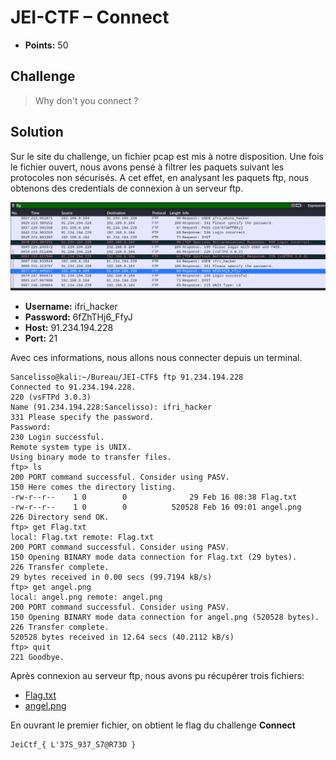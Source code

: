 # JEI-CTF – Connect

* **Points:** 50

## Challenge

> Why don't you connect ?

## Solution

Sur le site du challenge, un fichier pcap est mis à notre disposition. Une fois le fichier ouvert, nous avons pensé à filtrer les paquets suivant les protocoles non sécurisés. A cet effet, en analysant les paquets ftp, nous obtenons des credentials de connexion à un serveur ftp.

![](Captures/ftp_check.png)

* **Username:** ifri_hacker
* **Password:** 6fZhTHj6_FfyJ
* **Host:** 91.234.194.228
* **Port:** 21


Avec ces informations, nous allons nous connecter depuis un terminal.

```console
Sancelisso@kali:~/Bureau/JEI-CTF$ ftp 91.234.194.228
Connected to 91.234.194.228.
220 (vsFTPd 3.0.3)
Name (91.234.194.228:Sancelisso): ifri_hacker
331 Please specify the password.
Password:
230 Login successful.
Remote system type is UNIX.
Using binary mode to transfer files.
ftp> ls
200 PORT command successful. Consider using PASV.
150 Here comes the directory listing.
-rw-r--r--    1 0        0              29 Feb 16 08:38 Flag.txt
-rw-r--r--    1 0        0          520528 Feb 16 09:01 angel.png
226 Directory send OK.
ftp> get Flag.txt
local: Flag.txt remote: Flag.txt
200 PORT command successful. Consider using PASV.
150 Opening BINARY mode data connection for Flag.txt (29 bytes).
226 Transfer complete.
29 bytes received in 0.00 secs (99.7194 kB/s)
ftp> get angel.png
local: angel.png remote: angel.png
200 PORT command successful. Consider using PASV.
150 Opening BINARY mode data connection for angel.png (520528 bytes).
226 Transfer complete.
520528 bytes received in 12.64 secs (40.2112 kB/s)
ftp> quit
221 Goodbye.
```
Après connexion au serveur ftp, nous avons pu récupérer trois fichiers:
* [Flag.txt](Files/Flag.txt)
* [angel.png](Files/angel.png)


En ouvrant le premier fichier, on obtient le flag du challenge **Connect**
```
JeiCtf_{ L'37S_937_S7@R73D }
```
